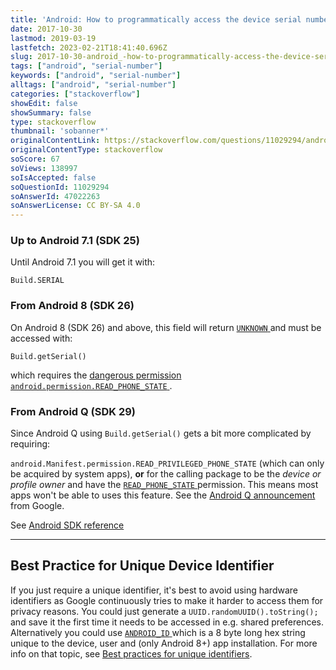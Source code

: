 ```yaml
---
title: 'Android: How to programmatically access the device serial number shown in the AVD manager (API Version 8)'
date: 2017-10-30
lastmod: 2019-03-19
lastfetch: 2023-02-21T18:41:40.696Z
slug: 2017-10-30-android_-how-to-programmatically-access-the-device-serial-number-shown-in-the-avd-manager-(api-version-8)
tags: ["android", "serial-number"]
keywords: ["android", "serial-number"]
alltags: ["android", "serial-number"]
categories: ["stackoverflow"]
showEdit: false 
showSummary: false 
type: stackoverflow 
thumbnail: 'sobanner*' 
originalContentLink: https://stackoverflow.com/questions/11029294/android-how-to-programmatically-access-the-device-serial-number-shown-in-the-av
originalContentType: stackoverflow
soScore: 67
soViews: 138997
soIsAccepted: false
soQuestionId: 11029294
soAnswerId: 47022263
soAnswerLicense: CC BY-SA 4.0
---
```

### Up to Android 7.1 (SDK 25)

Until Android 7.1 you will get it with:

```
Build.SERIAL

```

### From Android 8 (SDK 26)

On Android 8 (SDK 26) and above, this field will return [ `UNKNOWN` ](https://developer.android.com/reference/android/os/Build.html#UNKNOWN) and must be accessed with:

```
Build.getSerial()

```

which requires the [dangerous permission](https://developer.android.com/guide/topics/permissions/requesting.html#normal-dangerous) [ `android.permission.READ_PHONE_STATE` ](https://developer.android.com/reference/android/Manifest.permission.html#READ_PHONE_STATE).

### From Android Q (SDK 29)

Since Android Q using  `Build.getSerial()`  gets a bit more complicated by requiring:

 `android.Manifest.permission.READ_PRIVILEGED_PHONE_STATE`  (which can only be acquired by system apps), **or** for the calling package to be the _device or profile owner_ and have the [ `READ_PHONE_STATE` ](https://developer.android.com/reference/android/Manifest.permission.html#READ_PHONE_STATE) permission. This means most apps won't be able to uses this feature. See the [Android Q announcement](https://developer.android.com/preview/privacy/data-identifiers#device-ids) from Google.

See [Android SDK reference](https://developer.android.com/reference/android/os/Build.html#getSerial())

* * *

Best Practice for Unique Device Identifier
------------------------------------------

If you just require a unique identifier, it's best to avoid using hardware identifiers as Google continuously tries to make it harder to access them for privacy reasons. You could just generate a  `UUID.randomUUID().toString();`  and save it the first time it needs to be accessed in e.g. shared preferences. Alternatively you could use [ `ANDROID_ID` ](https://stackoverflow.com/questions/2785485/is-there-a-unique-android-device-id) which is a 8 byte long hex string unique to the device, user and (only Android 8+) app installation. For more info on that topic, see [Best practices for unique identifiers](https://developer.android.com/training/articles/user-data-ids).